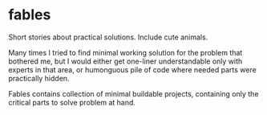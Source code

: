 # fables
Short stories about practical solutions. Include cute animals.

Many times I tried to find minimal working solution for the problem that bothered me, but I would either get one-liner understandable only with experts in that area, or humonguous pile of code where needed parts were practically hidden.

Fables contains collection of minimal buildable projects, containing only the critical parts to solve problem at hand.

